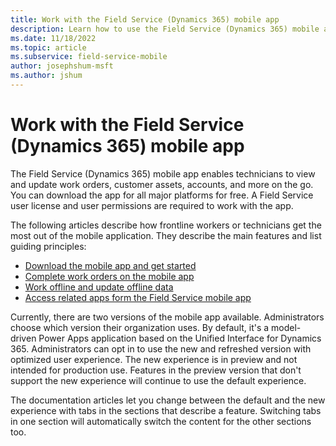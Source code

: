 ```yaml
---
title: Work with the Field Service (Dynamics 365) mobile app
description: Learn how to use the Field Service (Dynamics 365) mobile app.
ms.date: 11/18/2022
ms.topic: article
ms.subservice: field-service-mobile
author: josephshum-msft
ms.author: jshum
---
```



# Work with the Field Service (Dynamics 365) mobile app

The Field Service (Dynamics 365) mobile app enables technicians to view and update work orders, customer assets, accounts, and more on the go. You can download the app for all major platforms for free. A Field Service user license and user permissions are required to work with the app.

The following articles describe how frontline workers or technicians get the most out of the mobile application. They describe the main features and list guiding principles: 

- [Download the mobile app and get started](download-get-started-mobile-app.md)
- [Complete work orders on the mobile app](get-work-done-mobile-app.md)
- [Work offline and update offline data](work-offline-mobile-app.md)
- [Access related apps form the Field Service mobile app](access-related-apps-mobile-app.md)

Currently, there are two versions of the mobile app available. Administrators choose which version their organization uses. By default, it's a model-driven Power Apps application based on the Unified Interface for Dynamics 365. Administrators can opt in to use the new and refreshed version with optimized user experience. The new experience is in preview and not intended for production use. Features in the preview version that don't support the new experience will continue to use the default experience.

The documentation articles let you change between the default and the new experience with tabs in the sections that describe a feature. Switching tabs in one section will automatically switch the content for the other sections too.



